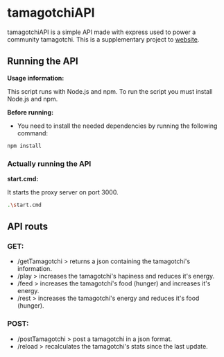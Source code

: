 # tamagotchiAPI

tamagotchiAPI is a simple API made with express used to power a community tamagotchi. This is a supplementary project to [website](https://psikoo.github.io/website/sub/tama/tama.html).

## Running the API

**Usage information:**

This script runs with Node.js and npm. To run the script you must install Node.js and npm.

**Before running:**

- You need to install the needed dependencies by running the following command:

```bash
npm install
```

### Actually running the API

**start.cmd:**

It starts the proxy server on port 3000.
```bash
.\start.cmd
```

## API routs

### GET:
- /getTamagotchi > returns a json containing the tamagotchi's information.
- /play > increases the tamagotchi's hapiness and reduces it's energy.
- /feed > increases the tamagotchi's food (hunger) and increases it's energy.
- /rest > increases the tamagotchi's energy and reduces it's food (hunger).

### POST:
- /postTamagotchi > post a tamagotchi in a json format.
- /reload > recalculates the tamagotchi's stats since the last update.
